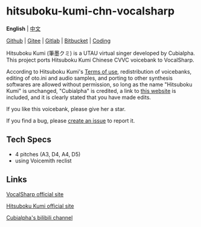 # hitsuboku-kumi-chn-vocalsharp
**English** | [中文](README_zh.md)

[Github](https://github.com/oxygen-dioxide/hitsuboku-kumi-chn-vocalsharp) | 
[Gitee](https://gitee.com/oxygendioxide/hitsuboku-kumi-chn-vocalsharp) | 
[Gitlab](https://gitlab.com/oxygen-dioxide/hitsuboku-kumi-chn-vocalsharp) | 
[Bitbucket](https://bitbucket.org/oxygendioxide/hitsuboku-kumi-chn-vocalsharp) |
[Coding](https://oxygen-dioxide.coding.net/public/1/hitsuboku-kumi-chn-vocalsharp/git/files)

Hitsuboku Kumi (筆墨クミ) is a UTAU virtual singer developed by Cubialpha. This project ports Hitsuboku Kumi Chinese CVVC voicebank to VocalSharp.

According to Hitsuboku Kumi's [Terms of use](https://cubialpha.wixsite.com/koomstar/character), redistribution of voicebanks, editing of oto.ini and audio samples, and porting to other synthesis softwares are allowed without permission, so long as the name "Hitsuboku Kumi" is unchanged, "Cubialpha" is credited, a link to [this website](https://cubialpha.wixsite.com/koomstar) is included, and it is clearly stated that you have made edits.

If you like this voicebank, please give her a star.

If you find a bug, please [create an issue](https://github.com/oxygen-dioxide/hitsuboku-kumi-chn-vocalsharp/issues/new) to report it.

## Tech Specs
- 4 pitches (A3, D4, A4, D5)
- using Voicemith reclist

## Links
[VocalSharp official site](http://vocalsharp.com/)

[Hitsuboku Kumi official site](https://cubialpha.wixsite.com/koomstar)

[Cubialpha's bilibili channel](https://space.bilibili.com/522152972)